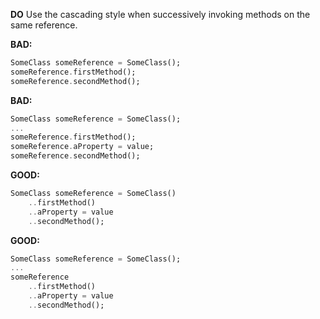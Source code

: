 **DO** Use the cascading style when successively invoking methods on the same
reference.

**BAD:**
```dart
SomeClass someReference = SomeClass();
someReference.firstMethod();
someReference.secondMethod();
```

**BAD:**
```dart
SomeClass someReference = SomeClass();
...
someReference.firstMethod();
someReference.aProperty = value;
someReference.secondMethod();
```

**GOOD:**
```dart
SomeClass someReference = SomeClass()
    ..firstMethod()
    ..aProperty = value
    ..secondMethod();
```

**GOOD:**
```dart
SomeClass someReference = SomeClass();
...
someReference
    ..firstMethod()
    ..aProperty = value
    ..secondMethod();
```

